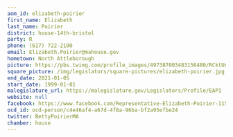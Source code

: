 ```yaml
---
aom_id: elizabeth-poirier
first_name: Elizabeth
last_name: Poirier
district: house-14th-bristol
party: R
phone: (617) 722-2100
email: Elizabeth.Poirier@mahouse.gov
hometown: North Attleborough
picture: https://pbs.twimg.com/profile_images/497387003483156480/RCktUnlJ_400x400.jpeg
square_picture: /img/legislators/square-pictures/elizabeth-poirier.jpg
end_date: 2021-01-05
start_date: 1999-01-01
malegislature_url: https://malegislature.gov/Legislators/Profile/EAP1
website: null
facebook: https://www.facebook.com/Representative-Elizabeth-Poirier-115052675238359/
ocd_id: ocd-person/c4e46af4-a67d-4f8a-96ba-bf2a95efbe24
twitter: BettyPoirierMA
chamber: house
---
```

